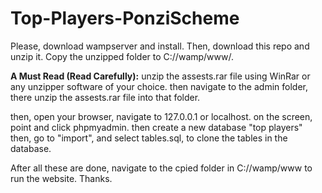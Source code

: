 # Top-Players-PonziScheme

Please, download wampserver and install.
Then, download this repo and unzip it.
Copy the unzipped folder to C://wamp/www/.

<b>A Must Read (Read Carefully):</b>
unzip the assests.rar file using WinRar or any unzipper software of your choice.
then navigate to the admin folder, there unzip the assests.rar file into that folder.


then, open your browser, navigate to 127.0.0.1 or localhost.
on the screen, point and click phpmyadmin.
then create a new database "top players"
then, go to "import", and select tables.sql, to clone the tables in the database.

After all these are done, navigate to the cpied folder in C://wamp/www to run the website.
Thanks.
